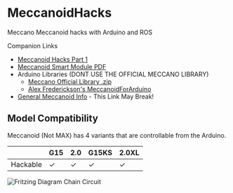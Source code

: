 # MeccanoidHacks
 Meccano Meccanoid hacks with Arduino and ROS
 
 Companion Links
- [Meccanoid Hacks Part 1](https://mrsiefensrobotemporium.com/blogs/2022/October/meccanoidHackspt1.html?)  
- [Meccanoid Smart Module PDF](https://mrsiefensrobotemporium.com/downloads/Meccano_SmartModuleProtocols_2015.pdf) 
- Arduino Libraries (DONT USE THE OFFICIAL MECCANO LIBRARY)
  - [Meccano Official Library .zip](https://mrsiefensrobotemporium.com/downloads/meccanoid-library.zip)
  - [Alex Frederickson's MeccanoidForArduino](https://github.com/alexfrederiksen/MeccanoidForArduino)  
- [General Meccanoid Info](http://intl.meccano.com/meccanoid-about) - This Link May Break!

## Model Compatibility

Meccanoid (Not MAX) has 4 variants that are controllable from the Arduino. 

|                |G15                          |2.0                        |G15KS                          |2.0XL                        |
|----------------|-------------------------------|-----------------------------|-------------------------------|-----------------------------|
|Hackable|✓            |✓            |✓      |✓            |
 
![Fritzing Diagram Chain Circuit](https://mrsiefensrobotemporium.com/images/blogImages/Meccanoid%20LED%20Circuit.png)
